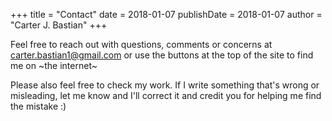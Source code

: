 +++
title = "Contact"
date = 2018-01-07
publishDate = 2018-01-07
author = "Carter J. Bastian"
+++

Feel free to reach out with questions, comments or concerns at <carter.bastian1@gmail.com> or use the buttons at the top of the site to find me on ~the internet~

Please also feel free to check my work. If I write something that's wrong or misleading, let me know and I'll correct it and credit you for helping me find the mistake :)

